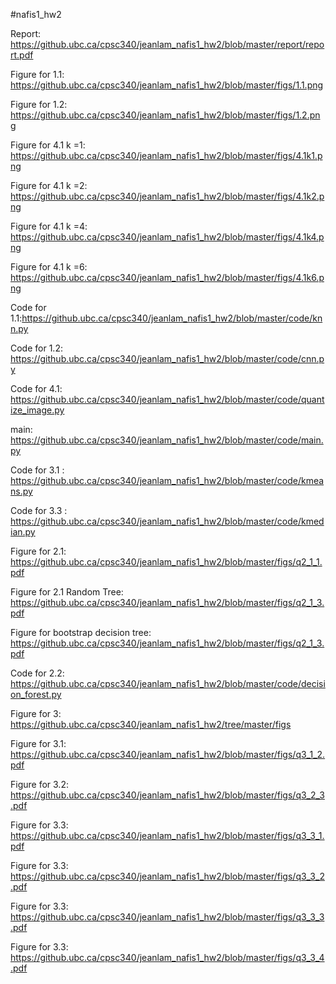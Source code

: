 #nafis1_hw2



Report: https://github.ubc.ca/cpsc340/jeanlam_nafis1_hw2/blob/master/report/report.pdf

Figure for 1.1: https://github.ubc.ca/cpsc340/jeanlam_nafis1_hw2/blob/master/figs/1.1.png

Figure for 1.2: https://github.ubc.ca/cpsc340/jeanlam_nafis1_hw2/blob/master/figs/1.2.png

Figure for 4.1 k =1: https://github.ubc.ca/cpsc340/jeanlam_nafis1_hw2/blob/master/figs/4.1k1.png

Figure for 4.1 k =2: https://github.ubc.ca/cpsc340/jeanlam_nafis1_hw2/blob/master/figs/4.1k2.png

Figure for 4.1 k =4: https://github.ubc.ca/cpsc340/jeanlam_nafis1_hw2/blob/master/figs/4.1k4.png

Figure for 4.1 k =6: https://github.ubc.ca/cpsc340/jeanlam_nafis1_hw2/blob/master/figs/4.1k6.png

Code for 1.1:https://github.ubc.ca/cpsc340/jeanlam_nafis1_hw2/blob/master/code/knn.py

Code for 1.2: https://github.ubc.ca/cpsc340/jeanlam_nafis1_hw2/blob/master/code/cnn.py

Code for 4.1: https://github.ubc.ca/cpsc340/jeanlam_nafis1_hw2/blob/master/code/quantize_image.py

main: https://github.ubc.ca/cpsc340/jeanlam_nafis1_hw2/blob/master/code/main.py

Code for 3.1 : https://github.ubc.ca/cpsc340/jeanlam_nafis1_hw2/blob/master/code/kmeans.py

Code for 3.3 :  https://github.ubc.ca/cpsc340/jeanlam_nafis1_hw2/blob/master/code/kmedian.py

Figure for 2.1: https://github.ubc.ca/cpsc340/jeanlam_nafis1_hw2/blob/master/figs/q2_1_1.pdf

Figure for 2.1 Random Tree: https://github.ubc.ca/cpsc340/jeanlam_nafis1_hw2/blob/master/figs/q2_1_3.pdf

Figure for bootstrap decision tree: https://github.ubc.ca/cpsc340/jeanlam_nafis1_hw2/blob/master/figs/q2_1_3.pdf

Code for 2.2: https://github.ubc.ca/cpsc340/jeanlam_nafis1_hw2/blob/master/code/decision_forest.py

Figure for 3: https://github.ubc.ca/cpsc340/jeanlam_nafis1_hw2/tree/master/figs


Figure for 3.1: https://github.ubc.ca/cpsc340/jeanlam_nafis1_hw2/blob/master/figs/q3_1_2.pdf


Figure for 3.2: https://github.ubc.ca/cpsc340/jeanlam_nafis1_hw2/blob/master/figs/q3_2_3.pdf

Figure for 3.3: https://github.ubc.ca/cpsc340/jeanlam_nafis1_hw2/blob/master/figs/q3_3_1.pdf

Figure for 3.3: https://github.ubc.ca/cpsc340/jeanlam_nafis1_hw2/blob/master/figs/q3_3_2.pdf

Figure for 3.3: https://github.ubc.ca/cpsc340/jeanlam_nafis1_hw2/blob/master/figs/q3_3_3.pdf

Figure for 3.3: https://github.ubc.ca/cpsc340/jeanlam_nafis1_hw2/blob/master/figs/q3_3_4.pdf



